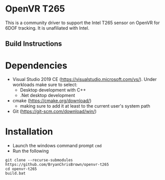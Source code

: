 # OpenVR T265

This is a community driver to support the Intel T265 sensor on OpenVR for 6DOF tracking.  It is unafiliated with Intel.

## Build Instructions

# Dependencies
- Visual Studio 2019 CE (https://visualstudio.microsoft.com/vs/). Under workloads make sure to select:
  - Desktop development with C++
  - .Net desktop development
- cmake (https://cmake.org/download/)
  - making sure to add it at least to the current user's system path
- Git (https://git-scm.com/download/win/)

# Installation
- Launch the windows command prompt `cmd`
- Run the following
```
git clone --recurse-submodules https://github.com/BryanChrisBrown/openvr-t265
cd openvr-t265
build.bat
```

